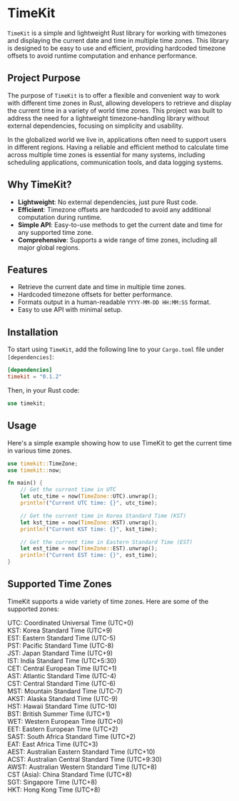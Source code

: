 # TimeKit

`TimeKit` is a simple and lightweight Rust library for working with timezones and displaying the current date and time in multiple time zones. This library is designed to be easy to use and efficient, providing hardcoded timezone offsets to avoid runtime computation and enhance performance.

## Project Purpose

The purpose of `TimeKit` is to offer a flexible and convenient way to work with different time zones in Rust, allowing developers to retrieve and display the current time in a variety of world time zones. This project was built to address the need for a lightweight timezone-handling library without external dependencies, focusing on simplicity and usability. 

In the globalized world we live in, applications often need to support users in different regions. Having a reliable and efficient method to calculate time across multiple time zones is essential for many systems, including scheduling applications, communication tools, and data logging systems.

## Why TimeKit?

- **Lightweight**: No external dependencies, just pure Rust code.
- **Efficient**: Timezone offsets are hardcoded to avoid any additional computation during runtime.
- **Simple API**: Easy-to-use methods to get the current date and time for any supported time zone.
- **Comprehensive**: Supports a wide range of time zones, including all major global regions.

## Features

- Retrieve the current date and time in multiple time zones.
- Hardcoded timezone offsets for better performance.
- Formats output in a human-readable `YYYY-MM-DD HH:MM:SS` format.
- Easy to use API with minimal setup.

## Installation

To start using `TimeKit`, add the following line to your `Cargo.toml` file under `[dependencies]`:

```toml
[dependencies]
timekit = "0.1.2"
```
Then, in your Rust code:

```rust
use timekit;
```

## Usage
Here's a simple example showing how to use TimeKit to get the current time in various time zones.

```rust
use timekit::TimeZone;
use timekit::now;

fn main() {
    // Get the current time in UTC
    let utc_time = now(TimeZone::UTC).unwrap();
    println!("Current UTC time: {}", utc_time);

    // Get the current time in Korea Standard Time (KST)
    let kst_time = now(TimeZone::KST).unwrap();
    println!("Current KST time: {}", kst_time);

    // Get the current time in Eastern Standard Time (EST)
    let est_time = now(TimeZone::EST).unwrap();
    println!("Current EST time: {}", est_time);
}
```

## Supported Time Zones
TimeKit supports a wide variety of time zones. Here are some of the supported zones:

UTC: Coordinated Universal Time (UTC+0)  
KST: Korea Standard Time (UTC+9)  
EST: Eastern Standard Time (UTC-5)  
PST: Pacific Standard Time (UTC-8)  
JST: Japan Standard Time (UTC+9)  
IST: India Standard Time (UTC+5:30)  
CET: Central European Time (UTC+1)  
AST: Atlantic Standard Time (UTC-4)  
CST: Central Standard Time (UTC-6)  
MST: Mountain Standard Time (UTC-7)  
AKST: Alaska Standard Time (UTC-9)  
HST: Hawaii Standard Time (UTC-10)  
BST: British Summer Time (UTC+1)  
WET: Western European Time (UTC+0)  
EET: Eastern European Time (UTC+2)  
SAST: South Africa Standard Time (UTC+2)  
EAT: East Africa Time (UTC+3)  
AEST: Australian Eastern Standard Time (UTC+10)  
ACST: Australian Central Standard Time (UTC+9:30)  
AWST: Australian Western Standard Time (UTC+8)  
CST (Asia): China Standard Time (UTC+8)  
SGT: Singapore Time (UTC+8)  
HKT: Hong Kong Time (UTC+8)  

